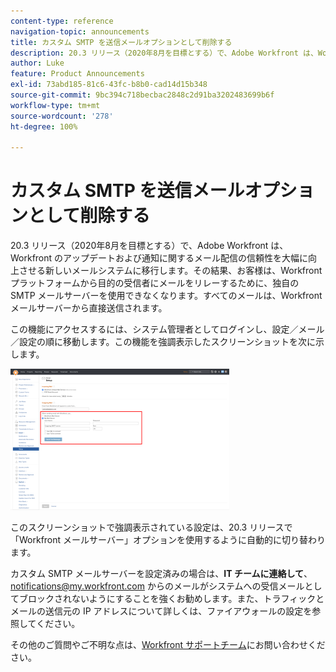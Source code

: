 ```yaml
---
content-type: reference
navigation-topic: announcements
title: カスタム SMTP を送信メールオプションとして削除する
description: 20.3 リリース（2020年8月を目標とする）で、Adobe Workfront は、Workfront のアップデートおよび通知に関するメール配信の信頼性を大幅に向上させる新しいメールシステムに移行します。その結果、お客様は、Workfront プラットフォームから目的の受信者にメールをリレーするために、独自の SMTP メールサーバーを使用できなくなります。すべてのメールは、Workfront メールサーバーから直接送信されます。
author: Luke
feature: Product Announcements
exl-id: 73abd185-81c6-43fc-b8b0-cad14d15b348
source-git-commit: 9bc394c718becbac2848c2d91ba3202483699b6f
workflow-type: tm+mt
source-wordcount: '278'
ht-degree: 100%

---
```


# カスタム SMTP を送信メールオプションとして削除する

20.3 リリース（2020年8月を目標とする）で、Adobe Workfront は、Workfront のアップデートおよび通知に関するメール配信の信頼性を大幅に向上させる新しいメールシステムに移行します。その結果、お客様は、Workfront プラットフォームから目的の受信者にメールをリレーするために、独自の SMTP メールサーバーを使用できなくなります。すべてのメールは、Workfront メールサーバーから直接送信されます。

この機能にアクセスするには、システム管理者としてログインし、設定／メール／設定の順に移動します。この機能を強調表示したスクリーンショットを次に示します。

![](assets/email-server-settings-350x226.png)

このスクリーンショットで強調表示されている設定は、20.3 リリースで「Workfront メールサーバー」オプションを使用するように自動的に切り替わります。

カスタム SMTP メールサーバーを設定済みの場合は、**IT チームに連絡して**、notifications@my.workfront.com からのメールがシステムへの受信メールとしてブロックされないようにすることを強くお勧めします。また、トラフィックとメールの送信元の IP アドレスについて詳しくは、ファイアウォールの設定を参照してください。

その他のご質問やご不明な点は、[Workfront サポートチーム](https://one.workfront.com/s/support?language=ja_JP)にお問い合わせください。

